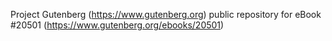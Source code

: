 Project Gutenberg (https://www.gutenberg.org) public repository for eBook #20501 (https://www.gutenberg.org/ebooks/20501)
